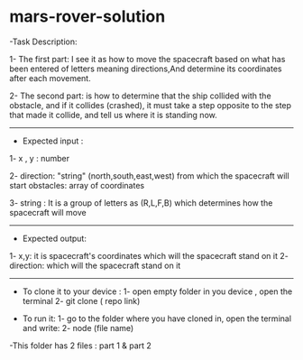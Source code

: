 # mars-rover-solution

-Task Description: 

1- The first part: I see it as how to move the spacecraft based on what has been entered of letters meaning directions,And determine its coordinates after each movement.

2-  The second part: is how to determine that the ship collided with the obstacle, and if it collides (crashed), it must take a step opposite to the step that made it collide, and tell us where it is standing now.
 
------------------------------------------------------------------------------------------------------------------------
- Expected input :

1- x , y : number

2- direction: "string" (north,south,east,west) from which the spacecraft will start
obstacles: array of coordinates

3- string : It is a group of letters as (R,L,F,B) which determines how the spacecraft will move

-------------------------------------------------------------------------------------------------------------------------
- Expected output:

1- x,y: it is spacecraft's coordinates which will the spacecraft stand on it
2- direction: which will the spacecraft stand on it

-----------------------------------------------------------------------------------------------------------------------
- To clone it to your device : 
1- open empty folder in you device , open the terminal
2- git clone ( repo link)

- To run it:
1- go to the folder where you have cloned in, open the terminal and write:
2- node (file name)

-This folder has 2 files : part 1 & part 2 

